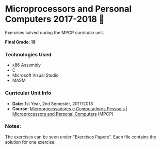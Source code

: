 # Microprocessors and Personal Computers 2017-2018 :file_folder:

Exercises solved during the MPCP curricular unit.

**Final Grade: 19**

### Technologies Used
* x86 Assembly
* C
* Microsoft Visual Studio
* MASM

### Curricular Unit Info
* **Date:** 1st Year, 2nd Semester, 2017/2018
* **Course:** [Microprocessadores e Computadores Pessoais | Microprocessors and Personal Computers](https://sigarra.up.pt/feup/pt/ucurr_geral.ficha_uc_view?pv_ocorrencia_id=399884 "MPCP") (MPCP)

### Notes:
The exercises can be seen under "Exercises Papers". Each file contains the solution for one exercise.
